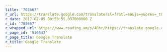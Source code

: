 ```yaml
---
title: '703667'
r_url: https://translate.google.com/translate?sl=fr&tl=en&js=y&prev=_t&hl=en&ie=UTF-8&u=http%3A%2F%2Fwww.bopsecrets.org%2FFrench%2Fgraffiti.htm&edit-text=
r_date: 2017-02-05 00:59:59.897000000 Z
r_id: '703667'
r_wrapped_url: https://www.reading.am/p/4Bbc/https://translate.google.com/translate?sl=fr&tl=en&js=y&prev=_t&hl=en&ie=UTF-8&u=http%3A%2F%2Fwww.bopsecrets.org%2FFrench%2Fgraffiti.htm&edit-text=
r_page_id: '516543'
r_page_title: Google Translate
r_title: Google Translate
---
```



